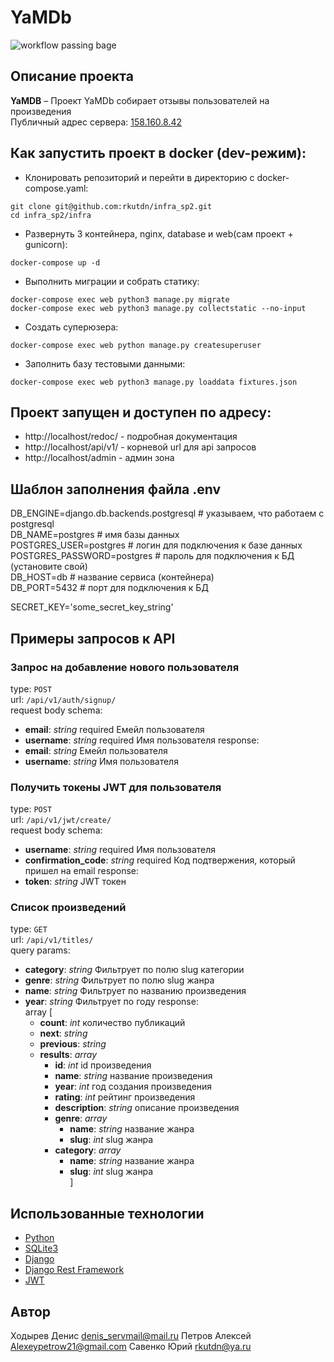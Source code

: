 
# YaMDb
![workflow passing bage](https://github.com/rkutdn/yamdb_final/actions/workflows/yamdb_workflow.yml/badge.svg)

## Описание проекта
**YaMDB** – Проект YaMDb собирает отзывы пользователей на произведения    
Публичный адрес сервера: [158.160.8.42](http://158.160.8.42/)


## Как запустить проект в docker (dev-режим):

- Клонировать репозиторий и перейти в директорию с docker-compose.yaml:

```
git clone git@github.com:rkutdn/infra_sp2.git
cd infra_sp2/infra
```

- Развернуть 3 контейнера, nginx, database и web(сам проект + gunicorn):

```
docker-compose up -d
```

- Выполнить миграции и собрать статику:

```
docker-compose exec web python3 manage.py migrate
docker-compose exec web python3 manage.py collectstatic --no-input
```

- Создать суперюзера:

```
docker-compose exec web python manage.py createsuperuser
```

- Заполнить базу тестовыми данными:

```
docker-compose exec web python3 manage.py loaddata fixtures.json
```

## Проект запущен и доступен по адресу:
- http://localhost/redoc/ - подробная документация
- http://localhost/api/v1/ - корневой url для api запросов
- http://localhost/admin - админ зона

## Шаблон заполнения файла .env

DB_ENGINE=django.db.backends.postgresql # указываем, что работаем с postgresql  
DB_NAME=postgres # имя базы данных  
POSTGRES_USER=postgres # логин для подключения к базе данных  
POSTGRES_PASSWORD=postgres # пароль для подключения к БД (установите свой)  
DB_HOST=db # название сервиса (контейнера)  
DB_PORT=5432 # порт для подключения к БД

SECRET_KEY='some_secret_key_string'

## Примеры запросов к API

### Запрос на добавление нового пользователя
type: `POST`  
url: `/api/v1/auth/signup/`   
request body schema:
- **email**: *string* required Емейл пользователя
- **username**: *string* required Имя пользователя
response:
- **email**: *string* Емейл пользователя
- **username**: *string* Имя пользователя

### Получить токены JWT для пользователя
type: `POST`  
url: `/api/v1/jwt/create/`   
request body schema:
- **username**: *string* required Имя пользователя
- **confirmation_code**: *string* required Код подтвержения, который пришел на email
response:
- **token**: *string* JWT токен

### Список произведений
type: `GET`  
url: `/api/v1/titles/`   
query params: 
- **category**: *string* Фильтрует по полю slug категории
- **genre**: *string* Фильтрует по полю slug жанра
- **name**: *string* Фильтрует по названию произведения
- **year**: *string* Фильтрует по году
response:  
array [
    - **count**: *int* количество публикаций
    - **next**: *string* 
    - **previous**: *string* 
    - **results**: *array*
      - **id**: *int* id произведения
      - **name**: *string* название произведения
      - **year**: *int* год создания произведения
      - **rating**: *int* рейтинг произведения
      - **description**: *string* описание произведения
      - **genre**: *array*
        - **name**: *string* название жанра
        - **slug**: *int* slug жанра
      - **category**: *array*
        - **name**: *string* название жанра
        - **slug**: *int* slug жанра    
]
## Использованные технологии
- [Python](https://www.python.org/)
- [SQLite3](https://www.sqlite.org/index.html)
- [Django](https://www.djangoproject.com/)
- [Django Rest Framework](https://www.django-rest-framework.org/)
- [JWT](https://jwt.io/)

## Автор
Ходырев Денис <denis_servmail@mail.ru>
Петров Алексей <Alexeypetrow21@gmail.com>
Савенко Юрий <rkutdn@ya.ru>
